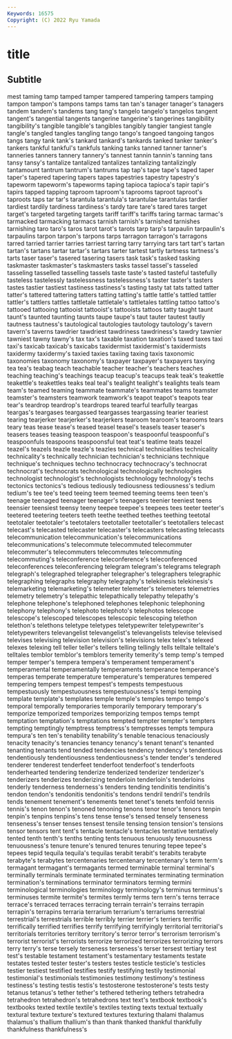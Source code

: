 ```yaml
---
Keywords: 16575
Copyright: (C) 2022 Ryu Yamada
---
```



# title

## Subtitle
mest
taming tamp tamped tamper tampered tampering tampers tamping tampon tampon's
tampons tamps tams tan tan's tanager tanager's tanagers tandem tandem's
tandems tang tang's tangelo tangelo's tangelos tangent tangent's tangential tangents
tangerine tangerine's tangerines tangibility tangibility's tangible tangible's tangibles tangibly tangier
tangiest tangle tangle's tangled tangles tangling tango tango's tangoed tangoing
tangos tangs tangy tank tank's tankard tankard's tankards tanked tanker
tanker's tankers tankful tankful's tankfuls tanking tanks tanned tanner tanner's
tanneries tanners tannery tannery's tannest tannin tannin's tanning tans tansy
tansy's tantalize tantalized tantalizes tantalizing tantalizingly tantamount tantrum tantrum's tantrums
tap tap's tape tape's taped taper taper's tapered tapering tapers
tapes tapestries tapestry tapestry's tapeworm tapeworm's tapeworms taping tapioca tapioca's
tapir tapir's tapirs tapped tapping taproom taproom's taprooms taproot taproot's
taproots taps tar tar's tarantula tarantula's tarantulae tarantulas tardier tardiest
tardily tardiness tardiness's tardy tare tare's tared tares target target's
targeted targeting targets tariff tariff's tariffs taring tarmac tarmac's tarmacked
tarmacking tarmacs tarnish tarnish's tarnished tarnishes tarnishing taro taro's taros
tarot tarot's tarots tarp tarp's tarpaulin tarpaulin's tarpaulins tarpon tarpon's
tarpons tarps tarragon tarragon's tarragons tarred tarried tarrier tarries tarriest
tarring tarry tarrying tars tart tart's tartan tartan's tartans tartar
tartar's tartars tarter tartest tartly tartness tartness's tarts taser taser's
tasered tasering tasers task task's tasked tasking taskmaster taskmaster's taskmasters
tasks tassel tassel's tasseled tasseling tasselled tasselling tassels taste taste's
tasted tasteful tastefully tasteless tastelessly tastelessness tastelessness's taster taster's tasters
tastes tastier tastiest tastiness tastiness's tasting tasty tat tats tatted
tatter tatter's tattered tattering tatters tatting tatting's tattle tattle's tattled
tattler tattler's tattlers tattles tattletale tattletale's tattletales tattling tattoo tattoo's
tattooed tattooing tattooist tattooist's tattooists tattoos tatty taught taunt taunt's
taunted taunting taunts taupe taupe's taut tauter tautest tautly tautness
tautness's tautological tautologies tautology tautology's tavern tavern's taverns tawdrier tawdriest
tawdriness tawdriness's tawdry tawnier tawniest tawny tawny's tax tax's taxable
taxation taxation's taxed taxes taxi taxi's taxicab taxicab's taxicabs taxidermist
taxidermist's taxidermists taxidermy taxidermy's taxied taxies taxiing taxing taxis taxonomic
taxonomies taxonomy taxonomy's taxpayer taxpayer's taxpayers taxying tea tea's teabag
teach teachable teacher teacher's teachers teaches teaching teaching's teachings teacup
teacup's teacups teak teak's teakettle teakettle's teakettles teaks teal teal's
tealight tealight's tealights teals team team's teamed teaming teammate teammate's
teammates teams teamster teamster's teamsters teamwork teamwork's teapot teapot's teapots
tear tear's teardrop teardrop's teardrops teared tearful tearfully teargas teargas's
teargases teargassed teargasses teargassing tearier teariest tearing tearjerker tearjerker's tearjerkers
tearoom tearoom's tearooms tears teary teas tease tease's teased teasel
teasel's teasels teaser teaser's teasers teases teasing teaspoon teaspoon's teaspoonful
teaspoonful's teaspoonfuls teaspoons teaspoonsful teat teat's teatime teats teazel teazel's
teazels teazle teazle's teazles technical technicalities technicality technicality's technically technician
technician's technicians technique technique's techniques techno technocracy technocracy's technocrat technocrat's
technocrats technological technologically technologies technologist technologist's technologists technology technology's techs
tectonics tectonics's tedious tediously tediousness tediousness's tedium tedium's tee tee's
teed teeing teem teemed teeming teems teen teen's teenage teenaged
teenager teenager's teenagers teenier teeniest teens teensier teensiest teensy teeny
teepee teepee's teepees tees teeter teeter's teetered teetering teeters teeth
teethe teethed teethes teething teetotal teetotaler teetotaler's teetotalers teetotaller teetotaller's
teetotallers telecast telecast's telecasted telecaster telecaster's telecasters telecasting telecasts telecommunication
telecommunication's telecommunications telecommunications's telecommute telecommuted telecommuter telecommuter's telecommuters telecommutes telecommuting
telecommuting's teleconference teleconference's teleconferenced teleconferences teleconferencing telegram telegram's telegrams telegraph
telegraph's telegraphed telegrapher telegrapher's telegraphers telegraphic telegraphing telegraphs telegraphy telegraphy's
telekinesis telekinesis's telemarketing telemarketing's telemeter telemeter's telemeters telemetries telemetry telemetry's
telepathic telepathically telepathy telepathy's telephone telephone's telephoned telephones telephonic telephoning
telephony telephony's telephoto telephoto's telephotos telescope telescope's telescoped telescopes telescopic
telescoping telethon telethon's telethons teletype teletypes teletypewriter teletypewriter's teletypewriters televangelist
televangelist's televangelists televise televised televises televising television television's televisions telex
telex's telexed telexes telexing tell teller teller's tellers telling tellingly
tells telltale telltale's telltales temblor temblor's temblors temerity temerity's temp
temp's temped temper temper's tempera tempera's temperament temperament's temperamental temperamentally
temperaments temperance temperance's temperas temperate temperature temperature's temperatures tempered tempering
tempers tempest tempest's tempests tempestuous tempestuously tempestuousness tempestuousness's tempi temping
template template's templates temple temple's temples tempo tempo's temporal temporally
temporaries temporarily temporary temporary's temporize temporized temporizes temporizing tempos temps
tempt temptation temptation's temptations tempted tempter tempter's tempters tempting temptingly
temptress temptress's temptresses tempts tempura tempura's ten ten's tenability tenability's
tenable tenacious tenaciously tenacity tenacity's tenancies tenancy tenancy's tenant tenant's
tenanted tenanting tenants tend tended tendencies tendency tendency's tendentious tendentiously
tendentiousness tendentiousness's tender tender's tendered tenderer tenderest tenderfeet tenderfoot tenderfoot's
tenderfoots tenderhearted tendering tenderize tenderized tenderizer tenderizer's tenderizers tenderizes tenderizing
tenderloin tenderloin's tenderloins tenderly tenderness tenderness's tenders tending tendinitis tendinitis's
tendon tendon's tendonitis tendonitis's tendons tendril tendril's tendrils tends tenement
tenement's tenements tenet tenet's tenets tenfold tennis tennis's tenon tenon's
tenoned tenoning tenons tenor tenor's tenors tenpin tenpin's tenpins tenpins's
tens tense tense's tensed tensely tenseness tenseness's tenser tenses tensest
tensile tensing tension tension's tensions tensor tensors tent tent's tentacle
tentacle's tentacles tentative tentatively tented tenth tenth's tenths tenting tents
tenuous tenuously tenuousness tenuousness's tenure tenure's tenured tenures tenuring tepee
tepee's tepees tepid tequila tequila's tequilas terabit terabit's terabits terabyte
terabyte's terabytes tercentenaries tercentenary tercentenary's term term's termagant termagant's termagants
termed terminable terminal terminal's terminally terminals terminate terminated terminates terminating
termination termination's terminations terminator terminators terming termini terminological terminologies terminology
terminology's terminus terminus's terminuses termite termite's termites termly terms tern
tern's terns terrace terrace's terraced terraces terracing terrain terrain's terrains
terrapin terrapin's terrapins terraria terrarium terrarium's terrariums terrestrial terrestrial's terrestrials
terrible terribly terrier terrier's terriers terrific terrifically terrified terrifies terrify
terrifying terrifyingly territorial territorial's territorials territories territory territory's terror terror's
terrorism terrorism's terrorist terrorist's terrorists terrorize terrorized terrorizes terrorizing terrors
terry terry's terse tersely terseness terseness's terser tersest tertiary test
test's testable testament testament's testamentary testaments testate testates tested tester
tester's testers testes testicle testicle's testicles testier testiest testified testifies
testify testifying testily testimonial testimonial's testimonials testimonies testimony testimony's testiness
testiness's testing testis testis's testosterone testosterone's tests testy tetanus tetanus's
tether tether's tethered tethering tethers tetrahedra tetrahedron tetrahedron's tetrahedrons text
text's textbook textbook's textbooks texted textile textile's textiles texting texts
textual textually textural texture texture's textured textures texturing thalami thalamus
thalamus's thallium thallium's than thank thanked thankful thankfully thankfulness thankfulness's
